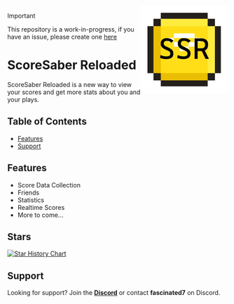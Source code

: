 <img src="./assets/logo.webp" alt="ScoreSaber Reloaded" width="200" align="right">

> [!IMPORTANT]
> This repository is a work-in-progress, if you have an issue, please create one <a href="https://git.rainnny.club/Rainnny/Feather/issues/new">here</a>

# ScoreSaber Reloaded
ScoreSaber Reloaded is a new way to view your scores and get more stats about you and your plays.

## Table of Contents
- [Features](#features)
- [Support](#support)

## Features
- Score Data Collection
- Friends
- Statistics
- Realtime Scores
- More to come...

## Stars
[![Star History Chart](https://api.star-history.com/svg?repos=RealFascinated/scoresaber-reloaded&type=Timeline)](https://star-history.com/#RealFascinated/scoresaber-reloaded&Timeline)

## Support
Looking for support? Join the [**Discord**](https://discord.gg/kmNfWGA4A8) or contact **fascinated7** on Discord.